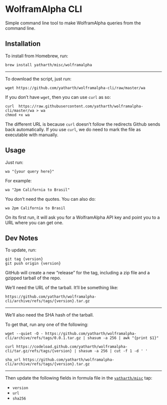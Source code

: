 # WolframAlpha CLI

Simple command line tool to make WolframAlpha queries from the command line.


## Installation

To install from Homebrew, run:

    brew install yatharth/misc/wolframalpha

---

To download the script, just run:

    wget https://github.com/yatharth/wolframalpha-cli/raw/master/wa

If you don’t have `wget`, then you can use `curl` as so:

    curl  https://raw.githubusercontent.com/yatharth/wolframalpha-cli/master/wa > wa
    chmod +x wa

The different URL is because `curl` doesn’t follow the redirects Github sends back automatically. If you use `curl`, we do need to mark the file as executable with manually.


## Usage

Just run:

    wa "{your query here}"

For example:

	wa "2pm California to Brasil"

You don’t need the quotes. You can also do:

    wa 2pm California to Brasil

On its first run, it will ask you for a WolframAlpha API key and point you to a URL where you can get one.


## Dev Notes

To update, run:

    git tag {version}
    git push origin {version}

GitHub will create a new “release” for the tag, including a zip file and a gzipped tarball of the repo.

We’ll need the URL of the tarball. It’ll be something like:

    https://github.com/yatharth/wolframalpha-cli/archive/refs/tags/{version}.tar.gz

---

We’ll also need the SHA hash of the tarball.

To get that, run any one of the following:

```
wget --quiet -O - https://github.com/yatharth/wolframalpha-cli/archive/refs/tags/0.0.1.tar.gz | shasum -a 256 | awk "{print $1}"
```

```
curl https://codeload.github.com/yatharth/wolframalpha-cli/tar.gz/refs/tags/{version} | shasum -a 256 | cut -f 1 -d ' '
```

```
sha_url https://github.com/yatharth/wolframalpha-cli/archive/refs/tags/{version}.tar.gz
```

---

Then update the following fields in formula file in the [`yatharth/misc`][tap] tap:

- `version`
- `url`
- `sha256`


[tap]: https://github.com/yatharth/homebrew-misc
